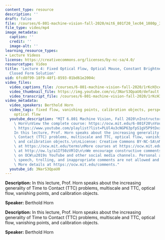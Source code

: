 ```yaml
---
content_type: resource
description: ''
draft: false
file: /courses/6-801-machine-vision-fall-2020/mit6_801f20_lec04_1080p_360p_16_9.mp4
file_type: video/mp4
image_metadata:
  caption: ''
  credit: ''
  image-alt: ''
learning_resource_types:
- Lecture Videos
license: https://creativecommons.org/licenses/by-nc-sa/4.0/
resourcetype: Video
title: 'Lecture 4: Fixed Optical Flow, Optical Mouse, Constant Brightness Assumption,
  Closed Form Solution'
uid: 6fcd8f99-18f9-48f1-8593-01bd61e2004c
video_files:
  video_captions_file: /courses/6-801-machine-vision-fall-2020/1rKcH3ceWclO_-6lVKTJZJ9RRqXm1JZt8_transcript.webvtt
  video_thumbnail_file: https://img.youtube.com/vi/3NarS3QpaU0/default.jpg
  video_transcript_file: /courses/6-801-machine-vision-fall-2020/1rKcH3ceWclO_-6lVKTJZJ9RRqXm1JZt8_transcript.pdf
video_metadata:
  video_speakers: Berthold Horn
  video_tags: fixed flow, vanishing points, calibration objects, perspective projection,
    optical flow
  youtube_description: "MIT 6.801 Machine Vision, Fall 2020\nInstructor: Berthold\
    \ Horn\nView the complete course: https://ocw.mit.edu/6-801F20\nYouTube Playlist:\
    \ https://www.youtube.com/playlist?list=PLUl4u3cNGP63pfpS1gV5P9tDxxL_e4W8O\n\n\
    In this lecture, Prof. Horn speaks about the increasing generality of Time to\
    \ Contact (TTC) problems, multiscale and TTC, optical flow, vanishing points,\
    \ and calibration objects.\n\nLicense: Creative Commons BY-NC-SA\nMore information\
    \ at https://ocw.mit.edu/terms\nMore courses at https://ocw.mit.edu\nSupport OCW\
    \ at http://ow.ly/a1If50zVRlQ\n\nWe encourage constructive comments and discussion\
    \ on OCW\u2019s YouTube and other social media channels. Personal attacks, hate\
    \ speech, trolling, and inappropriate comments are not allowed and may be removed.\
    \ More details at https://ocw.mit.edu/comments."
  youtube_id: 3NarS3QpaU0
---
```

**Description:** In this lecture, Prof. Horn speaks about the increasing generality of Time to Contact (TTC) problems, multiscale and TTC, optical flow, vanishing points, and calibration objects.

**Speaker:** Berthold Horn

**Description:** In this lecture, Prof. Horn speaks about the increasing generality of Time to Contact (TTC) problems, multiscale and TTC, optical flow, vanishing points, and calibration objects.

**Speaker:** Berthold Horn